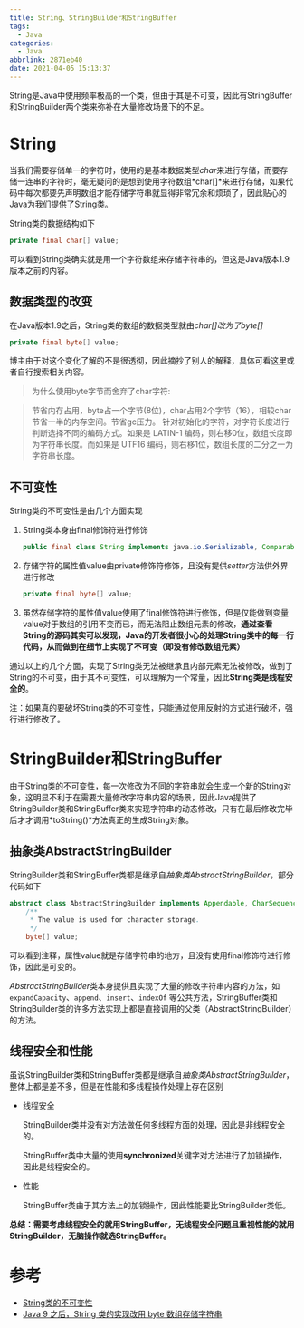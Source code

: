 ```yaml
---
title: String、StringBuilder和StringBuffer
tags:
  - Java
categories:
  - Java
abbrlink: 2871eb40
date: 2021-04-05 15:13:37
---
```


String是Java中使用频率极高的一个类，但由于其是不可变，因此有StringBuffer和StringBuilder两个类来弥补在大量修改场景下的不足。



<!-- more -->



# String

当我们需要存储单一的字符时，使用的是基本数据类型*char*来进行存储，而要存储一连串的字符时，毫无疑问的是想到使用字符数组*char[]*来进行存储，如果代码中每次都要先声明数组才能存储字符串就显得非常冗余和烦琐了，因此贴心的Java为我们提供了String类。

String类的数据结构如下

``` java
private final char[] value;
```

可以看到String类确实就是用一个字符数组来存储字符串的，但这是Java版本1.9版本之前的内容。



## 数据类型的改变

在Java版本1.9之后，String类的数组的数据类型就由*char[]*改为了*byte[]*

``` java
private final byte[] value;
```

博主由于对这个变化了解的不是很透彻，因此摘抄了别人的解释，具体可看[这里](https://github.com/Snailclimb/JavaGuide/issues/675)或者自行搜索相关内容。

> 为什么使用byte字节而舍弃了char字符:

> 节省内存占用，byte占一个字节(8位)，char占用2个字节（16），相较char节省一半的内存空间。节省gc压力。
> 针对初始化的字符，对字符长度进行判断选择不同的编码方式。如果是 LATIN-1 编码，则右移0位，数组长度即为字符串长度。而如果是 UTF16 编码，则右移1位，数组长度的二分之一为字符串长度。



## 不可变性

String类的不可变性是由几个方面实现

1. String类本身由final修饰符进行修饰

   ``` java
   public final class String implements java.io.Serializable, Comparable<String>, CharSequence {
   ```

2. 存储字符的属性值value由private修饰符修饰，且没有提供*setter*方法供外界进行修改

   ``` java
   private final byte[] value;
   ```

3. 虽然存储字符的属性值value使用了final修饰符进行修饰，但是仅能做到变量value对于数组的引用不变而已，而无法阻止数组元素的修改，**通过查看String的源码其实可以发现，Java的开发者很小心的处理String类中的每一行代码，从而做到在细节上实现了不可变（即没有修改数组元素）**

通过以上的几个方面，实现了String类无法被继承且内部元素无法被修改，做到了String的不可变，由于其不可变性，可以理解为一个常量，因此**String类是线程安全的**。

注：如果真的要破坏String类的不可变性，只能通过使用反射的方式进行破坏，强行进行修改了。



# StringBuilder和StringBuffer

由于String类的不可变性，每一次修改为不同的字符串就会生成一个新的String对象，这明显不利于在需要大量修改字符串内容的场景，因此Java提供了StringBuilder类和StringBuffer类来实现字符串的动态修改，只有在最后修改完毕后才才调用*toString()*方法真正的生成String对象。



## 抽象类AbstractStringBuilder

StringBuilder类和StringBuffer类都是继承自*抽象类AbstractStringBuilder*，部分代码如下

``` java
abstract class AbstractStringBuilder implements Appendable, CharSequence {
    /**
     * The value is used for character storage.
     */
    byte[] value;
```

可以看到注释，属性value就是存储字符串的地方，且没有使用final修饰符进行修饰，因此是可变的。

*AbstractStringBuilder*类本身提供且实现了大量的修改字符串内容的方法，如 `expandCapacity`、`append`、`insert`、`indexOf` 等公共方法，StringBuffer类和StringBuilder类的许多方法实现上都是直接调用的父类（AbstractStringBuilder）的方法。



## 线程安全和性能

虽说StringBuilder类和StringBuffer类都是继承自*抽象类AbstractStringBuilder*，整体上都是差不多，但是在性能和多线程操作处理上存在区别

* 线程安全

  StringBuilder类并没有对方法做任何多线程方面的处理，因此是非线程安全的。

  StringBuffer类中大量的使用**synchronized**关键字对方法进行了加锁操作，因此是线程安全的。

* 性能

  StringBuffer类由于其方法上的加锁操作，因此性能要比StringBuilder类低。

**总结：需要考虑线程安全的就用StringBuffer，无线程安全问题且重视性能的就用StringBuilder，无脑操作就选StringBuffer。**





# 参考

* [String类的不可变性](https://www.jianshu.com/p/cd72099051f9)
* [Java 9 之后，String 类的实现改用 byte 数组存储字符串](https://github.com/Snailclimb/JavaGuide/issues/675)